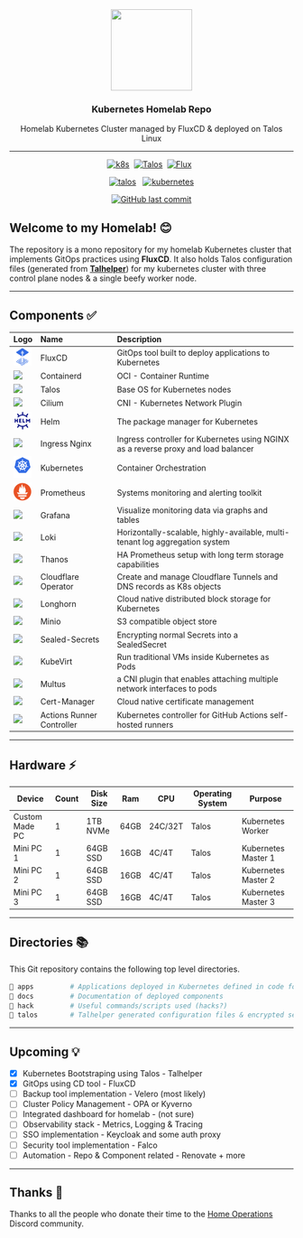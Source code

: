 <div align="center">

<img src="https://raw.githubusercontent.com/onedr0p/home-ops/main/docs/src/assets/logo.png" align="center" width="144px" height="144px"/>

### Kubernetes Homelab Repo

Homelab Kubernetes Cluster managed by FluxCD & deployed on Talos Linux
</div>

---

<div align="center">

[![k8s](https://img.shields.io/badge/Kubernetes-326CE5.svg?style=for-the-badge&logo=Kubernetes&logoColor=white)](https://k8s.io/)&nbsp;&nbsp;[![Talos](https://img.shields.io/badge/Talos-FF7300.svg?style=for-the-badge&logo=Talos&logoColor=white)](https://www.talos.dev/)&nbsp;&nbsp;[![Flux](https://img.shields.io/badge/Flux-5468FF.svg?style=for-the-badge&logo=Flux&logoColor=white)](https://fluxcd.io/)&nbsp;&nbsp;

<div align="center">

[![talos](https://img.shields.io/badge/talos-v1.7.5-brightgreen?style=for-the-badge&logo=linux&logoColor=white)](https://www.talos.dev/)&nbsp;&nbsp; [![kubernetes](https://img.shields.io/badge/kubernetes-v1.30.1-brightgreen?style=for-the-badge&logo=kubernetes&logoColor=white)](https://kubernetes.io/)

</div>

[![GitHub last commit](https://img.shields.io/github/last-commit/Waji-97/K8s-Homelab/main?style=flat-square&logo=git&color=F05133)](https://github.com/Waji-97/K8s-Homelab/commits/main)

</div>

 
## Welcome to my Homelab! 😊
The repository is a mono repository for my homelab Kubernetes cluster that implements GitOps practices using **FluxCD**. It also holds Talos configuration files (generated from [**Talhelper**](https://github.com/budimanjojo/talhelper)) for my kubernetes cluster with three control plane nodes & a single beefy worker node.


---
## Components ✅

|Logo|Name|Description|
|:----|:----|:--------|
|[<img width="32" src="https://raw.githubusercontent.com/cncf/artwork/master/projects/flux/icon/color/flux-icon-color.svg">](https://fluxcd.io/)|FluxCD|GitOps tool built to deploy applications to Kubernetes|
|[<img width="32" src="https://raw.github.com/cncf/artwork/master/projects/containerd/icon/color/containerd-icon-color.png">](https://containerd.io/)|Containerd|OCI - Container Runtime|
|[<img width="32" src="https://encrypted-tbn0.gstatic.com/images?q=tbn:ANd9GcR-GgQtIeLgHjsD7DPY7Hs93vNI-dp9Vrvzqg&s">](https://talos.dev)|Talos|Base OS for Kubernetes nodes|
|[<img width="32" src="https://encrypted-tbn0.gstatic.com/images?q=tbn:ANd9GcQrhd12x8Ow7ujAflqkqtXYCKV-crxE5b_Ubg&s">](https://cilium.io/)|Cilium|CNI - Kubernetes Network Plugin|
|[<img width="32" src="https://raw.githubusercontent.com/cncf/artwork/main/projects/helm/icon/color/helm-icon-color.png">](https://helm.sh)|Helm|The package manager for Kubernetes|
|[<img width="32" src="https://docs.nginx.com/nginx-ingress-controller/images/icons/NGINX-Ingress-Controller-product-icon.svg">](https://kubernetes.github.io/ingress-nginx/)|Ingress Nginx| Ingress controller for Kubernetes using NGINX as a reverse proxy and load balancer|
|[<img width="32" src="https://raw.githubusercontent.com/cncf/artwork/main/projects/kubernetes/icon/color/kubernetes-icon-color.svg">](https://kubernetes.io)|Kubernetes|Container Orchestration|
|[<img width="32" src="https://github.com/cncf/artwork/blob/aea0dcfe090b8f36d7ae1eb3d5fbe95cc77380d3/projects/prometheus/icon/color/prometheus-icon-color.png?raw=true">](https://prometheus.io)|Prometheus |Systems monitoring and alerting toolkit|
|[<img width="32" src="https://grafana.com/static/img/menu/grafana2.svg">](https://grafana.com)|Grafana | Visualize monitoring data via graphs and tables |
|[<img width="32" src="https://grafana.com/static/img/menu/loki.svg">](https://github.com/grafana/loki)| Loki | Horizontally-scalable, highly-available, multi-tenant log aggregation system |
|[<img width="32" src="https://thanos.io/icon-light.png">](https://thanos.io/)|Thanos | HA Prometheus setup with long term storage capabilities |
|[<img width="32" src="https://encrypted-tbn0.gstatic.com/images?q=tbn:ANd9GcSTwLqLYQIJOcDVjey4Dy7q9K0FMioQUHyX5A&s">](https://github.com/adyanth/cloudflare-operator)|Cloudflare Operator| Create and manage Cloudflare Tunnels and DNS records as K8s objects |
|[<img width="32" src="https://longhorn.io/img/logos/longhorn-icon-black.png">](https://longhorn.io/)|Longhorn| Cloud native distributed block storage for Kubernetes |
|[<img width="32" src="https://avatars.githubusercontent.com/u/695951?s=48&v=4">](https://min.io/)|Minio| S3 compatible object store |
|[<img width="32" src="https://avatars.githubusercontent.com/u/34656521?s=48&v=4">](https://github.com/bitnami-labs/sealed-secrets)|Sealed-Secrets| Encrypting normal Secrets into a SealedSecret  |
|[<img width="32" src="https://avatars.githubusercontent.com/u/18700703?s=200&v=4">](https://kubevirt.io/)|KubeVirt| Run traditional VMs inside Kubernetes as Pods |
|[<img width="32" src="https://encrypted-tbn0.gstatic.com/images?q=tbn:ANd9GcQWuYeSTTtsIh4Y1MiuJadIsp-W2dlBcMEO9Q&s">](https://github.com/k8snetworkplumbingwg/multus-cni)| Multus | a CNI plugin that enables attaching multiple network interfaces to pods |
|[<img width="32" src="https://avatars.githubusercontent.com/u/39950598?s=48&v=4">](https://github.com/cert-manager/cert-manager/)| Cert-Manager | Cloud native certificate management |
|[<img width="32" src="https://avatars.githubusercontent.com/u/44036562?s=48&v=4">](https://github.com/cert-manager/cert-manager/)| Actions Runner Controller | Kubernetes controller for GitHub Actions self-hosted runners |


---
## Hardware ⚡
| Device                      | Count | Disk Size |  Ram  | CPU        | Operating System | Purpose              |
|-----------------------------|-------|-----------|-------|------------|------------------|----------------------|
| Custom Made PC              | 1     | 1TB NVMe  | 64GB  | 24C/32T    |Talos             | Kubernetes Worker    |
| Mini PC 1                   | 1     | 64GB SSD  | 16GB  | 4C/4T      |Talos             | Kubernetes Master 1  |
| Mini PC 2                   | 1     | 64GB SSD  | 16GB  | 4C/4T      |Talos             | Kubernetes Master 2  |
| Mini PC 3                   | 1     | 64GB SSD  | 16GB  | 4C/4T      |Talos             | Kubernetes Master 3  |


---
## Directories 📚
This Git repository contains the following top level directories.
<!-- markdownlint-disable MD013 -->
```sh
📁 apps         # Applications deployed in Kubernetes defined in code for FluxCD (grouped by namespace)
📁 docs         # Documentation of deployed components
📁 hack         # Useful commands/scripts used (hacks?)
📁 talos        # Talhelper generated configuration files & encrypted secrets
```
---
## Upcoming 💡

- [x] Kubernetes Bootstraping using Talos - Talhelper
- [x] GitOps using CD tool - FluxCD
- [ ] Backup tool implementation - Velero (most likely)
- [ ] Cluster Policy Management - OPA or Kyverno
- [ ] Integrated dashboard for homelab - (not sure)
- [ ] Observability stack - Metrics, Logging & Tracing
- [ ] SSO implementation - Keycloak and some auth proxy
- [ ] Security tool implementation - Falco
- [ ] Automation - Repo & Component related - Renovate + more

---

## Thanks 🤝
Thanks to all the people who donate their time to the [Home Operations](https://discord.gg/home-operations) Discord community. 